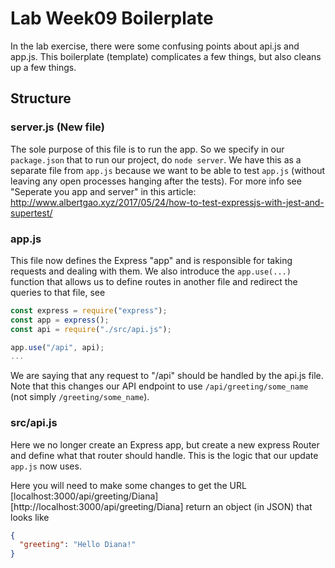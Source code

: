 # Lab Week09 Boilerplate
In the lab exercise, there were some confusing points about api.js and app.js. This boilerplate (template) complicates a few things, but also cleans up a few things.

## Structure
### server.js (New file)
The sole purpose of this file is to run the app. So we specify in our `package.json` that to run our project, do `node server`. We have this as a separate file from `app.js` because we want to be able to test `app.js` (without leaving any open processes hanging after the tests). For more info see "Seperate you app and server" in this article: http://www.albertgao.xyz/2017/05/24/how-to-test-expressjs-with-jest-and-supertest/ 

### app.js
This file now defines the Express "app" and is responsible for taking requests and dealing with them. We also introduce the `app.use(...)` function that allows us to define routes in another file and redirect the queries to that file, see

```javascript
const express = require("express");
const app = express();
const api = require("./src/api.js");

app.use("/api", api);
...
```

We are saying that any request to "/api" should be handled by the api.js file. Note that this changes our API endpoint to use `/api/greeting/some_name` (not simply `/greeting/some_name`).

### src/api.js
Here we no longer create an Express app, but create a new express Router and define what that router should handle. This is the logic that our update `app.js` now uses.

Here you will need to make some changes to get the URL [localhost:3000/api/greeting/Diana][http://localhost:3000/api/greeting/Diana] return an object (in JSON) that looks like

```json
{
  "greeting": "Hello Diana!"
}
```

